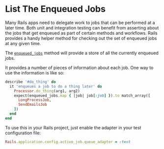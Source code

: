 # List The Enqueued Jobs

Many Rails apps need to delegate work to jobs that can be performed at a
later time. Both unit and integration testing can benefit from asserting
about the jobs that get enqueued as part of certain methods and workflows.
Rails provides a handy helper method for checking out the set of enqueued
jobs at any given time.

The
[`enqueued_jobs`](http://api.rubyonrails.org/classes/ActiveJob/QueueAdapters/TestAdapter.html#method-i-enqueued_jobs)
method will provide a store of all the currently enqueued jobs.

It provides a number of pieces of information about each job. One way to
use the information is like so:

```ruby
describe '#do_thing' do
  it 'enqueues a job to do a thing later' do
    Processor.do_thing(arg1, arg2)
    expect(enqueued_jobs.map { |job| job[:job] }).to match_array([
      LongProcessJob,
      SendEmailsJob
    ])
  end
end
```

To use this in your Rails project, just enable the adapter in your test
configuration file:

```ruby
Rails.application.config.active_job.queue_adapter = :test
```
